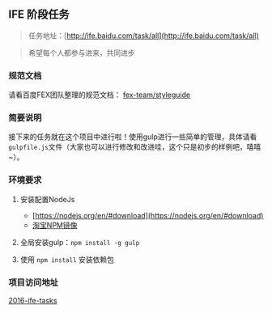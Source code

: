 ## IFE 阶段任务

> 任务地址：[http://ife.baidu.com/task/all](http://ife.baidu.com/task/all)

> 希望每个人都参与进来，共同进步

### 规范文档
请看百度FEX团队整理的规范文档：
[fex-team/styleguide](https://github.com/fex-team/styleguide/blob/master/project.md)

### 简要说明
接下来的任务就在这个项目中进行啦！使用gulp进行一些简单的管理，具体请看`gulpfile.js`文件（大家也可以进行修改和改进哇，这个只是初步的样例吧，嘻嘻~）。

### 环境要求
1. 安装配置NodeJs 	
	- [https://nodejs.org/en/#download](https://nodejs.org/en/#download)
	- [淘宝NPM镜像](http://npm.taobao.org/)
	
2. 全局安装gulp：`npm install -g gulp`
3. 使用 `npm install` 安装依赖包


### 项目访问地址

[2016-ife-tasks](http://angelzou.github.io/2016-ife-tasks/)